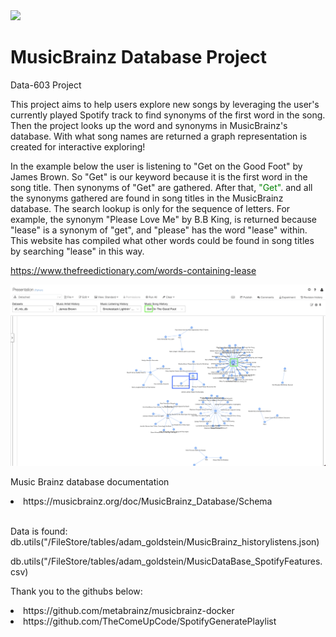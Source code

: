 <img src="Images/UMBC_Graduate_School.jpg" width="150"> 

# MusicBrainz Database Project
Data-603 Project

This project aims to help users explore new songs by leveraging the user's currently played Spotify track to find synonyms of the first word in the song. Then the project looks up the word and synonyms in MusicBrainz's database.  With what song names are returned a graph representation is created for interactive exploring!

In the example below the user is listening to "Get on the Good Foot" by James Brown.  So "Get" is our keyword because it is the first word in the song title.  Then synonyms of "Get" are gathered.  After that, <span style="color:green">"Get"</span>. and all the synonyms gathered are found in song titles in the MusicBrainz database.  The search lookup is only for the sequence of letters. For example, the synonym "Please Love Me" by B.B King, is returned because "lease" is a synonym of "get", and "please" has the word "lease" within.  This website has compiled what other words could be found in song titles by searching "lease" in this way. 

https://www.thefreedictionary.com/words-containing-lease

<img src="Images/Spotify_Explore Music_SongNames.png">

Music Brainz database documentation
<li> https://musicbrainz.org/doc/MusicBrainz_Database/Schema</li>
<br>

Data is found:
db.utils("/FileStore/tables/adam_goldstein/MusicBrainz_historylistens.json)

db.utils("/FileStore/tables/adam_goldstein/MusicDataBase_SpotifyFeatures.csv)

Thank you to the githubs below:
<li>https://github.com/metabrainz/musicbrainz-docker</li>

<li>https://github.com/TheComeUpCode/SpotifyGeneratePlaylist</li>




